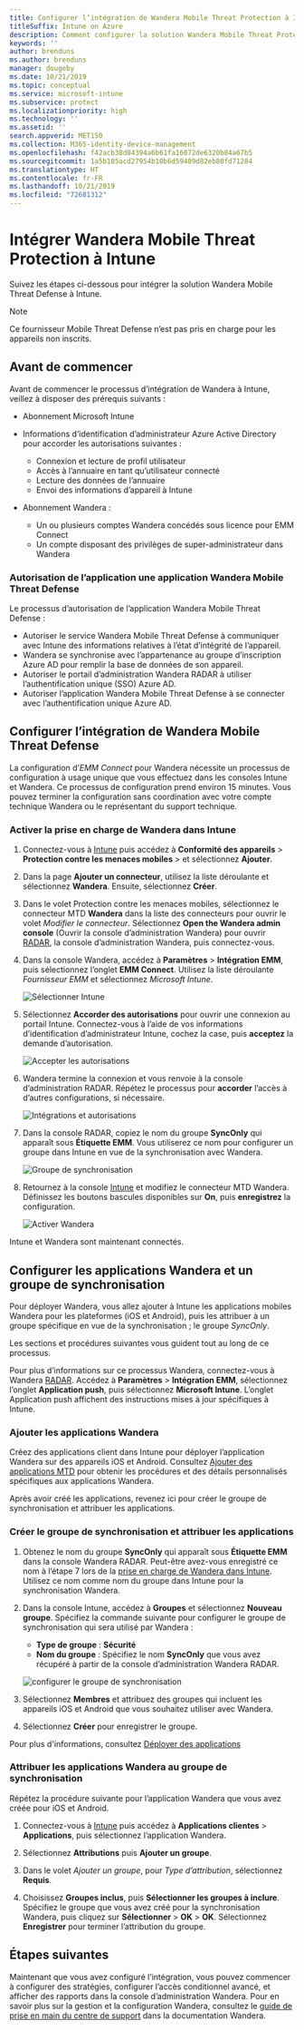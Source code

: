 ```yaml
---
title: Configurer l’intégration de Wandera Mobile Threat Protection à Intune
titleSuffix: Intune on Azure
description: Comment configurer la solution Wandera Mobile Threat Protection à Microsoft Intune pour contrôler l’accès des appareils mobiles aux ressources de votre entreprise.
keywords: ''
author: brenduns
ms.author: brenduns
manager: dougeby
ms.date: 10/21/2019
ms.topic: conceptual
ms.service: microsoft-intune
ms.subservice: protect
ms.localizationpriority: high
ms.technology: ''
ms.assetid: ''
search.appverid: MET150
ms.collection: M365-identity-device-management
ms.openlocfilehash: f42acb38d84394a6b61fa16072de6320b84a67b5
ms.sourcegitcommit: 1a5b185acd27954b10b6d59409d82eb80fd71284
ms.translationtype: HT
ms.contentlocale: fr-FR
ms.lasthandoff: 10/21/2019
ms.locfileid: "72681312"
---
```

# <a name="integrate-wandera-mobile-threat-protection-with-intune"></a>Intégrer Wandera Mobile Threat Protection à Intune  

Suivez les étapes ci-dessous pour intégrer la solution Wandera Mobile Threat Defense à Intune.  

> [!NOTE]
> Ce fournisseur Mobile Threat Defense n’est pas pris en charge pour les appareils non inscrits.

## <a name="before-you-begin"></a>Avant de commencer  

Avant de commencer le processus d’intégration de Wandera à Intune, veillez à disposer des prérequis suivants :
- Abonnement Microsoft Intune  
- Informations d’identification d’administrateur Azure Active Directory pour accorder les autorisations suivantes :  
  - Connexion et lecture de profil utilisateur  
  - Accès à l’annuaire en tant qu’utilisateur connecté  
  - Lecture des données de l’annuaire  
  - Envoi des informations d’appareil à Intune  

- Abonnement Wandera :
  - Un ou plusieurs comptes Wandera concédés sous licence pour EMM Connect  
  - Un compte disposant des privilèges de super-administrateur dans Wandera  
 
### <a name="wandera-mobile-threat-defense-app-authorization"></a>Autorisation de l’application une application Wandera Mobile Threat Defense  

Le processus d’autorisation de l’application Wandera Mobile Threat Defense :  
- Autoriser le service Wandera Mobile Threat Defense à communiquer avec Intune des informations relatives à l’état d’intégrité de l’appareil.  
- Wandera se synchronise avec l’appartenance au groupe d’inscription Azure AD pour remplir la base de données de son appareil.  
- Autoriser le portail d’administration Wandera RADAR à utiliser l’authentification unique (SSO) Azure AD.  
- Autoriser l’application Wandera Mobile Threat Defense à se connecter avec l’authentification unique Azure AD.  


## <a name="set-up-wandera-mobile-threat-defense-integration"></a>Configurer l’intégration de Wandera Mobile Threat Defense  
La configuration d’*EMM Connect* pour Wandera nécessite un processus de configuration à usage unique que vous effectuez dans les consoles Intune et Wandera. Ce processus de configuration prend environ 15 minutes. Vous pouvez terminer la configuration sans coordination avec votre compte technique Wandera ou le représentant du support technique.  

### <a name="enable-support-for-wandera-in-intune"></a>Activer la prise en charge de Wandera dans Intune
1. Connectez-vous à [Intune](https://go.microsoft.com/fwlink/?linkid=2090973) puis accédez à **Conformité des appareils** > **Protection contre les menaces mobiles** > et sélectionnez **Ajouter**.

2. Dans la page **Ajouter un connecteur**, utilisez la liste déroulante et sélectionnez **Wandera**. Ensuite, sélectionnez **Créer**.  

3. Dans le volet Protection contre les menaces mobiles, sélectionnez le connecteur MTD **Wandera** dans la liste des connecteurs pour ouvrir le volet *Modifier le connecteur*. Sélectionnez **Open the Wandera admin console** (Ouvrir la console d’administration Wandera) pour ouvrir [RADAR](https://radar.wandera.com/login), la console d’administration Wandera, puis connectez-vous. 

4. Dans la console Wandera, accédez à **Paramètres** > **Intégration EMM**, puis sélectionnez l’onglet **EMM Connect**. Utilisez la liste déroulante *Fournisseur EMM* et sélectionnez *Microsoft Intune*.

   ![Sélectionner Intune](./media/wandera-mtd-connector-integration/set-up-intune-in-radar.png)

5. Sélectionnez **Accorder des autorisations** pour ouvrir une connexion au portail Intune. Connectez-vous à l’aide de vos informations d’identification d’administrateur Intune, cochez la case, puis **acceptez** la demande d’autorisation.  

   ![Accepter les autorisations](./media/wandera-mtd-connector-integration/permissions.png) 

6. Wandera termine la connexion et vous renvoie à la console d’administration RADAR. Répétez le processus pour **accorder** l’accès à d’autres configurations, si nécessaire.  

   ![Intégrations et autorisations](./media/wandera-mtd-connector-integration/integrations-and-permissions.png) 

7. Dans la console RADAR, copiez le nom du groupe **SyncOnly** qui apparaît sous **Étiquette EMM**. Vous utiliserez ce nom pour configurer un groupe dans Intune en vue de la synchronisation avec Wandera.

   ![Groupe de synchronisation](./media/wandera-mtd-connector-integration/sync-group-name.png) 

8. Retournez à la console [Intune](https://go.microsoft.com/fwlink/?linkid=2090973) et modifiez le connecteur MTD Wandera. Définissez les boutons bascules disponibles sur **On**, puis **enregistrez** la configuration.  

   ![Activer Wandera](./media/wandera-mtd-connector-integration/enable-wandera.png) 

Intune et Wandera sont maintenant connectés.  

## <a name="configure-the-wandera-applications-and-synchronization-group"></a>Configurer les applications Wandera et un groupe de synchronisation  
Pour déployer Wandera, vous allez ajouter à Intune les applications mobiles Wandera pour les plateformes (iOS et Android), puis les attribuer à un groupe spécifique en vue de la synchronisation ; le groupe *SyncOnly*. 

Les sections et procédures suivantes vous guident tout au long de ce processus.

Pour plus d’informations sur ce processus Wandera, connectez-vous à Wandera [RADAR](https://radar.wandera.com/login). Accédez à **Paramètres** > **Intégration EMM**, sélectionnez l’onglet **Application push**, puis sélectionnez **Microsoft Intune**. L’onglet Application push affichent des instructions mises à jour spécifiques à Intune.  

### <a name="add-the-wandera-apps"></a>Ajouter les applications Wandera  
Créez des applications client dans Intune pour déployer l’application Wandera sur des appareils iOS et Android. Consultez [Ajouter des applications MTD](mtd-apps-ios-app-configuration-policy-add-assign.md) pour obtenir les procédures et des détails personnalisés spécifiques aux applications Wandera.  

Après avoir créé les applications, revenez ici pour créer le groupe de synchronisation et attribuer les applications.  


### <a name="create-the-synchronization-group-and-assign-the-apps"></a>Créer le groupe de synchronisation et attribuer les applications

1. Obtenez le nom du groupe **SyncOnly** qui apparaît sous **Étiquette EMM** dans la console Wandera RADAR. Peut-être avez-vous enregistré ce nom à l’étape 7 lors de la [prise en charge de Wandera dans Intune](#enable-support-for-wandera-in-intune). Utilisez ce nom comme nom du groupe dans Intune pour la synchronisation Wandera.  

2. Dans la console Intune, accédez à **Groupes** et sélectionnez **Nouveau groupe**. Spécifiez la commande suivante pour configurer le groupe de synchronisation qui sera utilisé par Wandera :
   - **Type de groupe** : **Sécurité**
   - **Nom du groupe** : Spécifiez le nom **SyncOnly** que vous avez récupéré à partir de la console d’administration Wandera RADAR.

   ![configurer le groupe de synchronisation](./media/wandera-mtd-connector-integration/configure-sync-group.png)

3. Sélectionnez **Membres** et attribuez des groupes qui incluent les appareils iOS et Android que vous souhaitez utiliser avec Wandera.

4. Sélectionnez **Créer** pour enregistrer le groupe.

Pour plus d'informations, consultez [Déployer des applications](../apps/apps-deploy.md)

### <a name="assign-the-wandera-apps-to-the-synchronization-group"></a>Attribuer les applications Wandera au groupe de synchronisation  
Répétez la procédure suivante pour l’application Wandera que vous avez créée pour iOS et Android.

1. Connectez-vous à [Intune](https://go.microsoft.com/fwlink/?linkid=2090973) puis accédez à **Applications clientes** > **Applications**, puis sélectionnez l’application Wandera.  

2. Sélectionnez **Attributions** puis **Ajouter un groupe**.  

3. Dans le volet *Ajouter un groupe*, pour *Type d’attribution*, sélectionnez **Requis**.

4. Choisissez **Groupes inclus**, puis **Sélectionner les groupes à inclure**. Spécifiez le groupe que vous avez créé pour la synchronisation Wandera, puis cliquez sur **Sélectionner** > **OK** > **OK**. Sélectionnez **Enregistrer** pour terminer l’attribution du groupe.  
 

## <a name="next-steps"></a>Étapes suivantes  
Maintenant que vous avez configuré l’intégration, vous pouvez commencer à configurer des stratégies, configurer l’accès conditionnel avancé, et afficher des rapports dans la console d’administration Wandera. Pour en savoir plus sur la gestion et la configuration Wandera, consultez le [guide de prise en main du centre de support](https://radar.wandera.com/?return_to=https://wandera.force.com/Customer/s/getting-started) dans la documentation Wandera.  
 
